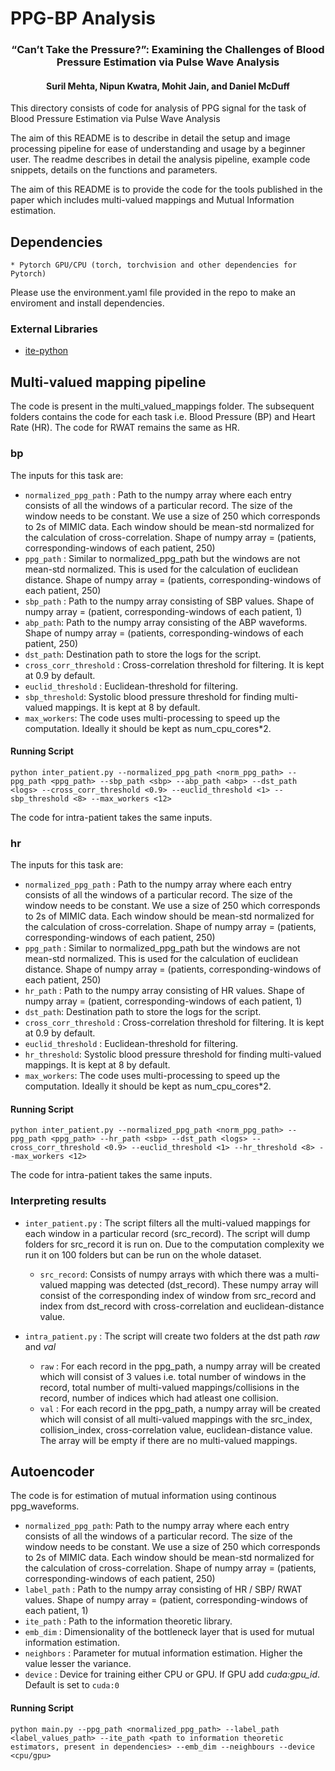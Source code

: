 # PPG-BP Analysis
<h3 align="center"> “Can’t Take the Pressure?”: Examining the Challenges of Blood Pressure Estimation via
Pulse Wave Analysis </h3>

<h4 align="center"> Suril Mehta, Nipun Kwatra, Mohit Jain, and Daniel McDuff </h4>

This directory consists of code for analysis of PPG signal for the task of Blood Pressure Estimation via Pulse Wave Analysis

The aim of this README is to describe in detail the setup and image processing pipeline for ease of understanding and usage by a beginner user. The readme describes in detail the analysis pipeline, example code snippets, details on the functions and parameters.

The aim of this README is to provide the code for the tools published in the paper which includes multi-valued mappings and Mutual Information estimation. 


## Dependencies

```
* Pytorch GPU/CPU (torch, torchvision and other dependencies for Pytorch)
```
Please use the environment.yaml file provided in the repo to make an enviroment and install dependencies.

### External Libraries

* [ite-python](https://bitbucket.org/szzoli/ite-in-python/)

## Multi-valued mapping pipeline

The code is present in the multi_valued_mappings folder. The subsequent folders contains the code for each task i.e. Blood Pressure (BP) and Heart Rate (HR). The code for RWAT remains the same as HR. 

### bp
The inputs for this task are:

* `normalized_ppg_path` : Path to the numpy array where each entry consists of all the windows of a particular record. The size of the window needs to be constant. We use a size of 250 which corresponds to 2s of MIMIC data. Each window should be mean-std normalized for the calculation of cross-correlation. Shape of numpy array = (patients, corresponding-windows of each patient, 250)
* `ppg_path` : Similar to normalized_ppg_path but the windows are not mean-std normalized. This is used for the calculation of euclidean distance.  Shape of numpy array = (patients, corresponding-windows of each patient, 250)
* `sbp_path` : Path to the numpy array consisting of SBP values. Shape of numpy array = (patient, corresponding-windows of each patient, 1)
* `abp_path`: Path to the numpy array consisting of the ABP waveforms. Shape of numpy array = (patients, corresponding-windows of each patient, 250)
* `dst_path`: Destination path to store the logs for the script.
* `cross_corr_threshold` : Cross-correlation threshold for filtering. It is kept at 0.9 by default.
* `euclid_threshold` : Euclidean-threshold for filtering.
* `sbp_threshold`: Systolic blood pressure threshold for finding multi-valued mappings. It is kept at 8 by default.
* `max_workers`: The code uses multi-processing to speed up the computation. Ideally it should be kept as num_cpu_cores*2.

#### Running Script

`python inter_patient.py --normalized_ppg_path <norm_ppg_path> --ppg_path <ppg_path> --sbp_path <sbp> --abp_path <abp> --dst_path <logs> --cross_corr_threshold <0.9> --euclid_threshold <1> --sbp_threshold <8> --max_workers <12>`

The code for intra-patient takes the same inputs. 

### hr
The inputs for this task are:

* `normalized_ppg_path` : Path to the numpy array where each entry consists of all the windows of a particular record. The size of the window needs to be constant. We use a size of 250 which corresponds to 2s of MIMIC data. Each window should be mean-std normalized for the calculation of cross-correlation. Shape of numpy array = (patients, corresponding-windows of each patient, 250)
* `ppg_path` : Similar to normalized_ppg_path but the windows are not mean-std normalized. This is used for the calculation of euclidean distance.  Shape of numpy array = (patients, corresponding-windows of each patient, 250)
* `hr_path` : Path to the numpy array consisting of HR values. Shape of numpy array = (patient, corresponding-windows of each patient, 1)
* `dst_path`: Destination path to store the logs for the script.
* `cross_corr_threshold` : Cross-correlation threshold for filtering. It is kept at 0.9 by default.
* `euclid_threshold` : Euclidean-threshold for filtering.
* `hr_threshold`: Systolic blood pressure threshold for finding multi-valued mappings. It is kept at 8 by default.
* `max_workers`: The code uses multi-processing to speed up the computation. Ideally it should be kept as num_cpu_cores*2.

#### Running Script

`python inter_patient.py --normalized_ppg_path <norm_ppg_path> --ppg_path <ppg_path> --hr_path <sbp> --dst_path <logs> --cross_corr_threshold <0.9> --euclid_threshold <1> --hr_threshold <8> --max_workers <12>`

The code for intra-patient takes the same inputs. 

### Interpreting results 

* `inter_patient.py` : The script filters all the multi-valued mappings for each window in a particular record (src_record). The script will dump folders for src_record it is run on. Due to the computation complexity we run it on 100 folders but can be run on the whole dataset.
    * `src_record`: Consists of numpy arrays with which there was a multi-valued mapping was detected (dst_record). These numpy array will consist of the corresponding index of window from src_record and index from dst_record with cross-correlation and euclidean-distance value.

* `intra_patient.py` : The script will create two folders at the dst path *raw* and *val*
    * `raw` : For each record in the ppg_path, a numpy array will be created which will consist of 3 values i.e. total number of windows in the record, total number of multi-valued mappings/collisions in the record, number of indices which had atleast one collision. 
    * `val` : For each record in the ppg_path, a numpy array will be created which will consist of all multi-valued mappings with the 
    src_index, collision_index, cross-correlation value, euclidean-distance value. The array will be empty if there are no multi-valued mappings. 

## Autoencoder
The code is for estimation of mutual information using continous ppg_waveforms.

* `normalized_ppg_path`: Path to the numpy array where each entry consists of all the windows of a particular record. The size of the window needs to be constant. We use a size of 250 which corresponds to 2s of MIMIC data. Each window should be mean-std normalized for the calculation of cross-correlation. Shape of numpy array = (patients, corresponding-windows of each patient, 250)
* `label_path` :  Path to the numpy array consisting of HR / SBP/ RWAT  values. Shape of numpy array = (patient, corresponding-windows of each patient, 1)
* `ite_path` : Path to the information theoretic library. 
* `emb_dim` : Dimensionality of the bottleneck layer that is used for mutual information estimation. 
* `neighbors` : Parameter for mutual information estimation. Higher the value lesser the variance.
* `device` : Device for training either CPU or GPU. If GPU add *cuda:gpu_id*. Default is set to `cuda:0`

#### Running Script
`python main.py --ppg_path <normalized_ppg_path> --label_path <label_values_path> --ite_path <path to information theoretic estimators, present in dependencies> --emb_dim --neighbours --device <cpu/gpu>`